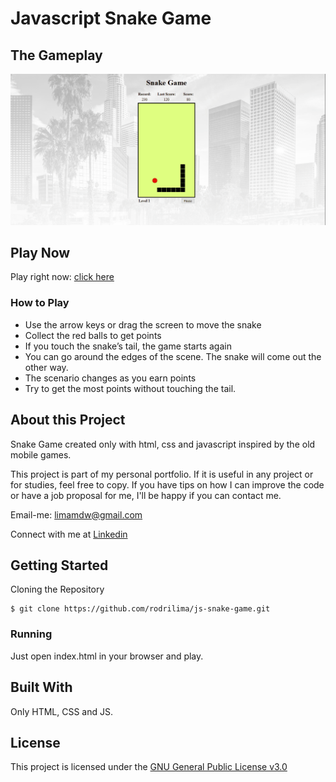# Javascript Snake Game

## The Gameplay

![gameplay](https://github.com/rodrilima/js-snake-game/blob/master/images/gameplay.gif)

## Play Now

Play right now: [click here](https://rodrilima.github.io/js-snake-game/)

### How to Play

- Use the arrow keys or drag the screen to move the snake
- Collect the red balls to get points
- If you touch the snake’s tail, the game starts again
- You can go around the edges of the scene. The snake will come out the other way.
- The scenario changes as you earn points
- Try to get the most points without touching the tail.

## About this Project

Snake Game created only with html, css and javascript inspired by the old mobile games.

This project is part of my personal portfolio. If it is useful in any project or for studies, feel free to copy. If you have tips on how I can improve the code or have a job proposal for me, I'll be happy if you can contact me.

Email-me: limamdw@gmail.com

Connect with me at [Linkedin](https://www.linkedin.com/in/rodrilima/)

## Getting Started

Cloning the Repository

```
$ git clone https://github.com/rodrilima/js-snake-game.git
```

### Running

Just open index.html in your browser and play.

## Built With

Only HTML, CSS and JS.

## License

This project is licensed under the [GNU General Public License v3.0](https://github.com/rodrilima/js-snake-game/blob/master/LICENSE)
